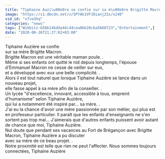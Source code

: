 ```yaml
---
title: "Tiphaine Auzi\u00e8re se confie sur sa m\u00e8re Brigitte Macron"
image: "https://s1.dmcdn.net/v/SPYAk1VFJDianj23z/x240"
vid_id: "x7vo3hq"
categories: "news"
tags: ["Wibbitz-b56b14bdda44c44cea8bb28cba5660723","Entertainment",]
date: "2020-08-26T21:27:02+03:00"
---
```

Tiphaine Auzière se confie   <br>sur sa mère Brigitte Macron.  <br>Brigitte Macron est une véritable maman poule. .  <br>Même si ses enfants ont quitté le nid depuis longtemps, l'épouse d'Emmanuel Macron ne cesse de veiller sur eux,   <br>et a développé avec eux une belle complicité. .  <br>Alors il est tout naturel que lorsque Tiphaine Auzière se lance dans un nouveau projet,   <br>elle fasse appel à sa mère afin de la conseiller. .  <br>Un lycée &quot;d'excellence, innovant, accessible à tous, empreint d'humanisme&quot; selon Tiphaine Auzière,   <br>qui lui a notamment été inspiré par... sa mère. .  <br>J'ai eu la chance d'avoir une mère passionnée par son métier, qui plus est en professeur particulier. Il paraît que les enfants d'enseignants ne s'en sortent pas trop mal... J'aimerais que d'autres enfants puissent avoir autant de chance que moi, Tiphaine Auzière.  <br>Nul doute que pendant ses vacances au Fort de Brégançon avec Brigitte Macron, Tiphaine Auzière a pu discuter   <br>avec sa mère de ce beau projet. .  <br>Notre proximité est telle que rien ne peut l'affecter. Nous sommes toujours connectées, Tiphaine Auzière
